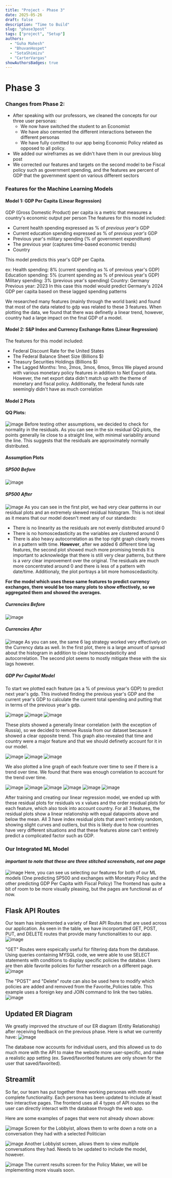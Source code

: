 ```yaml
---
title: "Project - Phase 3"
date: 2025-05-26
draft: false
description: "Time to Build"
slug: "phase3post"
tags: ["project", "Setup"]
authors:
  - "Guha Mahesh"
  - "BhuvanHospet"
  - "SotaShimizu"
  - "CarterVargas"
showAuthorsBadges: true
---
```


# Phase 3

### Changes from Phase 2:

- After speaking with our professors, we cleaned the concepts for our three user personas:
    - We now have switched the student to an Economist
    - We have also cemented the different interactions between the different personas
    - We have fully comitted to our app being Economic Policy related as opposed to all policy.
- We added our wireframes as we didn't have them in our previous blog post
- We corrected our features and targets on the second model to be Fiscal policy such as government spending, and the features are percent of GDP that the government spent on various different sectors


### Features for the Machine Learning Models

#### Model 1: GDP Per Capita (Linear Regression)

GDP (Gross Domestic Product) per capita is a metric that measures a country's economic output per person
The features for this model included:
- Current health spending expressed as % of *previous year's* GDP
- Current education spending expressed as % of *previous year's* GDP
- Previous year's military spending (% of government expenditure)
- The previous year (captures time-based economic trends)
- Country

This model predicts this year's GDP per Capita. 

ex: Health spending: 8% (current spending as % of previous year's GDP)
Education spending: 5% (current spending as % of previous year's GDP)
Military spending: 3% (previous year's spending)
Country: Germany
Previous year: 2023
In this case this model would predict Germany's 2024 GDP per capita based on these lagged spending patterns

We researched many features (mainly through the world bank) and found that most of the data related to gdp
was related to these 3 features. When plotting the data, we found that there was definetly a linear trend, however, country had a large impact on the final GDP of a model.


#### Model 2: S&P Index and Currency Exchange Rates (Linear Regression)
The features for this model included:
- Federal Discount Rate for the United States
- The Federal Balance Sheet Size (Billions $)
- Treasury Securities Holdings (Billions $)
- The Lagged Months: 1mo, 2mos, 3mos, 6mos, 9mos
We played around with various monetary policy features in addition to Net Export data. However, the net export data didn't match up with the theme of monetary and fiscal policy. Additionally, the federal funds rate seemingly didn't have as much correlation



#### Model 2 Plots

#### QQ Plots:
![image](https://i.ibb.co/spdZ8JRx/Screenshot-2025-06-04-at-10-40-37-PM.png)
Before testing other assumptions, we decided to check for normality in the residuals. As you can see in the six residual QQ plots, the points generally lie close to a straight line, with minimal variability around the line. This suggests that the residuals are approximately normally distributed.

#### Assumption Plots
##### SP500 Before
![image](https://i.ibb.co/6RNxngw7/Screenshot-2025-06-05-at-8-38-59-PM.png)
##### SP500 After
![image](https://i.ibb.co/Hf4JkP1L/Screenshot-2025-06-05-at-8-39-04-PM.png)
As you can see in the first plot, we had very clear patterns in our residual plots and an extremely skewed residual histogram. This is not ideal as it means that our model doesn't meet any of our standards:
- There is no linearity as the residuals are not evenly distributed around 0
- There is no homoscedasticity as the variables are clustered around 0
- There is also heavy autocorrelation as the top right graph clearly moves in a pattern with time.
**However**, after we added 6 different time lag features, the second plot showed much more promising trends
It is important to acknowledge that there is still very clear patterns, but there is a *very* clear improvement over the original. The residuals are much more concentrated around 0 and there is less of a pattern with date/time. Additionaly, the plot portrays a bit more homoscedasticity.

**For the model which uses these same features to predict currency exchanges, there would be too many plots to show effectively, so we aggregated them and showed the averages.**
##### Currencies Before
![image](https://i.ibb.co/nsmvR9Sy/Screenshot-2025-06-05-at-8-38-52-PM.png)
##### Currencies After
![image](https://i.ibb.co/P7BcW3T/Screenshot-2025-06-05-at-8-38-44-PM.png)
 As you can see, the same 6 lag strategy worked very effectively on the Currency data as well. In the first plot, there is a large amount of spread about the histogram in addition to clear homoscedasticity and autocorrelation. The second plot seems to mostly mitigate these with the six lags however.

##### GDP Per Capital Model

To start we plotted each feature (as a % of previous year's GDP) to predict next year's gdp. This involved finding the previous year's GDP and the current year's GDP to calculate the current total spending and putting that in terms of the previous year's gdp.

![image](https://i.ibb.co/v6P8jLvF/Screenshot-2025-06-05-at-11-49-30-PM.png)
![image](https://i.ibb.co/pBbHVLjG/Screenshot-2025-06-05-at-11-49-45-PM.png)
![image](https://i.ibb.co/rGnqvdh4/Screenshot-2025-06-05-at-11-49-56-PM.png)

These plots showed a generally linear correlation (with the exception of Russia), so we decided to remove Russia from our dataset because it showed a clear opposite trend. This graph also revealed that time and country were a major feature and that we should definetly account for it in our model.



![image](https://i.ibb.co/kgKDDWBw/Screenshot-2025-06-06-at-1-08-53-AM.png)
![image](https://i.ibb.co/TxPw6Cpx/Screenshot-2025-06-06-at-1-09-08-AM.png)
![image](https://i.ibb.co/BVps198D/Screenshot-2025-06-06-at-1-09-43-AM.png)

We also plotted a line graph of each feature over time to see if there is a trend over time. We found that there was enough correlation to account for the trend over time.


![image](https://i.ibb.co/j1kw59G/Screenshot-2025-06-06-at-12-54-00-AM.png)
![image](https://i.ibb.co/j9MnRXRC/Screenshot-2025-06-06-at-12-55-16-AM.png)
![image](https://i.ibb.co/nqX1d0WS/Screenshot-2025-06-06-at-12-55-28-AM.png)
![image](https://i.ibb.co/n8CJfh1F/Screenshot-2025-06-06-at-12-55-43-AM.png)
![image](https://i.ibb.co/W426qPRc/Screenshot-2025-06-06-at-12-55-56-AM.png)
![image](https://i.ibb.co/k2LnNh1H/Screenshot-2025-06-06-at-12-56-08-AM.png)

After training and creating our linear regression model, we ended up with these residual plots for residuals vs x values and the order residual plots for each feature, which also took into account country. For all 3 features, the residual plots show a linear relationship with equal datapoints above and below the mean. All 3 have index residual plots that aren't entirely random, showing slight curves and outliers, but this is likely due to how countries have very different situations and that these features alone can't entirely predict a complicated factor such as GDP.

### Our Integrated ML Model
#### *important to note that these are three stitched screenshots, not one page*
![image](https://i.ibb.co/ycgMLzGY/Screenshot-2025-06-05-at-8-51-35-PM.png)
Here, you can see us selecting our features for both of our ML models (One predicting SP500 and exchanges with Monetary Policy and the other predicting GDP Per Capita with Fiscal Policy)
The frontend has quite a bit of room to be more visually pleasing, but the pages are functional as of now.

## Flask API Routes

Our team has implemented a variety of Rest API Routes that are used across our application. As seen in the table, we have incorportated GET, POST, PUT, and DELETE routes that provide many functionalities to our app.
![image](https://i.ibb.co/d0sNpTRn/Screenshot-2025-06-06-at-12-32-13-AM.png)

"GET" Routes were espeically useful for filtering data from the database. Using queries containing MYSQL code, we were able to use SELECT statements with conditions to display specific policies the databse. Users are then able favorite policies for further research on a different page.
![image](https://i.ibb.co/1tqW8PfL/Screenshot-2025-06-06-at-12-15-27-AM.png)

The "POST" and "Delete" route can also be used here to modify which policies are added and removed from the Favorite_Policies table. This example uses a foreign key and JOIN command to link the two tables.
![image](https://i.ibb.co/9HwNvxFw/Screenshot-2025-06-06-at-12-17-13-AM.png)

## Updated ER Diagram

We greatly improved the structure of our ER diagram (Entity Relationship) after receiving feedback on the previous phase. Here is what we currently have:
![image](https://i.ibb.co/0RVPS6Y1/Screenshot-2025-06-06-at-12-42-59-AM.png)

The database now accounts for individual users, and this allowed us to do much more with the API to make the website more user-specific, and make a realistic app setting (ex. Saved/favorited features are only shown for the user that saved/favorited).


## Streamlit

So far, our team has put together three working personas with mostly complete functionality. Each persona has been updated to include at least two interactive pages. The frontend uses all 4 types of API routes so the user can directly interact with the database through the web app. 

Here are some examples of pages that were not already shown above:

![image](https://i.ibb.co/gZ6XBGMN/Screenshot-2025-06-06-at-12-49-44-AM.png)
Screen for the Lobbyist, allows them to write down a note on a conversation they had with a selected Politician

![image](https://i.ibb.co/wZzZC0ZT/Screenshot-2025-06-06-at-12-55-09-AM.png)
Another Lobbyist screen, allows them to view multiple conversations they had. Needs to be updated to include the model, however.

![image](https://i.ibb.co/tw9DsMQP/Screenshot-2025-06-06-at-12-57-01-AM.png)
The current results screen for the Policy Maker, we will be implementing more visuals soon.

